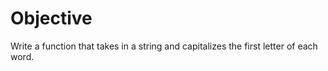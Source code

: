 # Objective

Write a function that takes in a string and capitalizes the first letter of each word.
